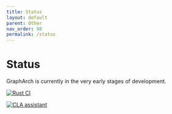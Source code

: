 ```yaml
---
title: Status
layout: default
parent: Other
nav_order: 98
permalink: /status
---
```


# Status

GraphArch is currently in the very early stages of development.

[![Rust CI](https://github.com/EKGF/GraphArch/actions/workflows/rust-ci.yml/badge.svg)](https://github.com/EKGF/GraphArch/actions/workflows/rust-ci.yml)

[![CLA assistant](https://cla-assistant.io/readme/badge/EKGF/GraphArch)](https://cla-assistant.io/EKGF/GraphArch)
